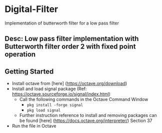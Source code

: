 # Digital-Filter
Implementation of butterworth filter for a low pass filter

## Desc: Low pass filter implementation with Butterworth filter order 2 with fixed point operation

## Getting Started
- Install octave from [here] (https://octave.org/download)
- Install and load signal package (Ref: https://octave.sourceforge.io/signal/index.html)
  - Call the following commands in the Octave Command Window
    - `pkg install -forge signal`
    - `pkg load signal`
  - Further instruction reference to install and removing packages can be found [here] (https://docs.octave.org/interpreter/) Section 37
- Run the file in Octave
